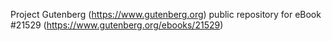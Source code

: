 Project Gutenberg (https://www.gutenberg.org) public repository for eBook #21529 (https://www.gutenberg.org/ebooks/21529)
